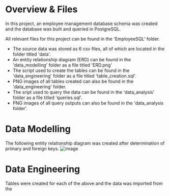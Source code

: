 # Overview & Files
In this project, an employee management database schema was created and the database was built and queried in PostgreSQL.

All relevant files for this project can be found in the 'EmployeeSQL' folder.
- The source data was stored as 6 csv files, all of which are located in the folder titled 'data'.
- An entity relationship diagram (ERD) can be found in the 'data_modelling' folder as a file titled 'ERD.png'
- The script used to create the tables can be found in the 'data_engineering' folder as a file titled 'table_creation.sql'.
- PNG images of all tables created can also be found in the 'data_engineering' folder.
- The sript used to query the data can be found in the 'data_analysis' folder as a file titled 'queries.sql'.
- PNG images of all query outputs can also be found in the 'data_analysis folder'. 

# Data Modelling

The following entity relationship diagram was created after determination of primary and foreign keys.
![image](https://github.com/ashejaz/sql-challenge/assets/127614970/3e4d2161-3de2-4848-a172-f9261457fac0)

# Data Engineering

Tables were created for each of the above and the data was imported from the 
